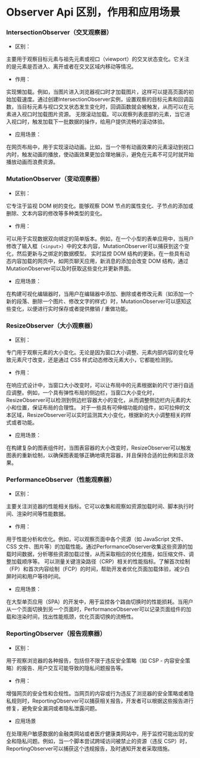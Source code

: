 # Observer Api 区别，作用和应用场景


### IntersectionObserver（交叉观察器）
- 区别：

主要用于观察目标元素与祖先元素或视口（viewport）的交叉状态变化。它关注的是元素是否进入、离开或者在交叉区域内移动等情况。
- 作用：

实现懒加载。例如，当图片进入浏览器视口时才加载图片，这样可以提高页面的初始加载速度。通过创建IntersectionObserver实例，设置观察的目标元素和回调函数，当目标元素与视口交叉状态发生变化时，回调函数就会被触发，从而可以在元素进入视口时加载图片资源。
无限滚动加载。可以观察列表底部的元素，当它进入视口时，触发加载下一批数据的操作，给用户提供流畅的滚动体验。
- 应用场景：

在网页布局中，用于实现滚动动画。比如，当一个带有动画效果的元素滚动到视口内时，触发动画的播放，使动画效果更加合理地展示，避免在元素不可见时就开始播放动画而浪费资源。

### MutationObserver（变动观察器）
- 区别：
 
它专注于监视 DOM 树的变化。能够观察 DOM 节点的属性变化、子节点的添加或删除、文本内容的修改等多种类型的变化。
- 作用：

可以用于实现数据双向绑定的简单版本。例如，在一个小型的表单应用中，当用户修改了输入框（`<input>`）中的文本内容，MutationObserver可以捕获到这个变化，然后更新与之绑定的数据模型。
实时监控 DOM 结构的更新。在一些具有动态内容加载的网页中，如网页聊天应用，新消息的添加会改变 DOM 结构，通过MutationObserver可以及时获取这些变化并更新界面。
- 应用场景：

在构建可视化编辑器时，当用户在编辑器中添加、删除或者修改元素（如添加一个新的段落、删除一个图片、修改文字的样式）时，MutationObserver可以感知这些变化，以便进行实时保存或者提供撤销 / 重做功能。

### ResizeObserver（大小观察器）

- 区别：

专门用于观察元素的大小变化。无论是因为窗口大小调整、元素内部内容的变化导致元素尺寸改变，还是通过 CSS 样式动态修改元素大小，它都能检测到。
- 作用：

在响应式设计中，当窗口大小改变时，可以让布局中的元素根据新的尺寸进行自适应调整。例如，一个具有弹性布局的侧边栏，当窗口大小变化时，ResizeObserver可以检测到侧边栏容器大小的变化，从而调整侧边栏内元素的大小和位置，保证布局的合理性。
对于一些具有可伸缩功能的组件，如可拉伸的文本区域，ResizeObserver可以实时监测其大小变化，根据新的大小调整相关的样式或者功能。
- 应用场景：

在构建复杂的图表组件时，当图表容器的大小改变时，ResizeObserver可以触发图表的重新绘制，以确保图表能够正确地填充容器，并且保持合适的比例和显示效果。
### PerformanceObserver（性能观察器）
- 区别：

主要关注浏览器的性能相关指标。它可以收集和观察如资源加载时间、脚本执行时间、渲染时间等性能数据。

- 作用：

用于性能分析和优化。例如，可以观察页面中各个资源（如 JavaScript 文件、CSS 文件、图片等）的加载性能。通过PerformanceObserver收集这些资源的加载时间数据，分析哪些资源加载过慢，从而采取相应的优化措施，如压缩文件、调整加载顺序等。
可以测量关键渲染路径（CRP）相关的性能指标。了解首次绘制（FP）和首次内容绘制（FCP）的时间，帮助开发者优化页面加载体验，减少白屏时间和用户等待时间。

- 应用场景：

在大型单页应用（SPA）的开发中，用于监控各个路由切换时的性能损耗。当用户从一个页面切换到另一个页面时，PerformanceObserver可以记录页面组件的加载和渲染时间，找出性能瓶颈，优化页面切换的流畅性。
### ReportingObserver（报告观察器）
- 区别：

用于观察浏览器的各种报告，包括但不限于违反安全策略（如 CSP - 内容安全策略）的报告、用户交互可能导致的隐私问题报告等。
- 作用：

增强网页的安全性和合规性。当网页的内容或行为违反了浏览器的安全策略或者隐私规则时，ReportingObserver可以捕获相关报告，开发者可以根据这些报告进行修复，避免安全漏洞或者隐私泄露问题。
- 应用场景

在处理用户敏感数据的金融类网站或者医疗健康类网站中，用于监控可能出现的安全和隐私问题。例如，当一个脚本尝试跨域访问被禁止的资源（违反 CSP）时，ReportingObserver可以捕获这个违规报告，及时通知开发者采取措施。